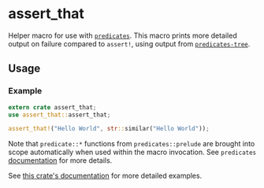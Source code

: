 # assert_that

Helper macro for use with [`predicates`](https://crates.io/crates/predicates).
This macro prints more detailed output on failure compared to `assert!`, using
output from [`predicates-tree`](https://crates.io/crates/predicates-tree).

## Usage

### Example

```rust
extern crate assert_that;
use assert_that::assert_that;

assert_that!("Hello World", str::similar("Hello World"));
```

Note that `predicate::*` functions from `predicates::prelude` are brought into
scope automatically when used within the macro invocation. See
`predicates` [documentation](https://docs.rs/predicates) for more details.

See [this crate's documentation](https://docs.rs/assert_that) for more detailed examples.
